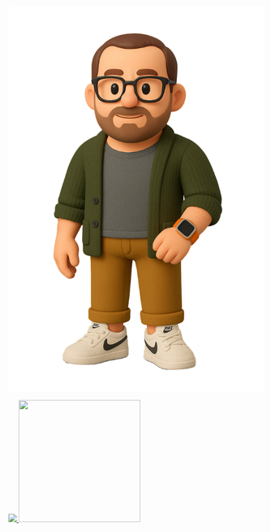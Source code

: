 <p align="center">
<img src="https://github.com/mattyhakin/mattyhakin.github.io/blob/main/docs/assets/Me(Nobg).png?raw=true">
</p>

<a href="https://github.com/mattyhakin" target="_blank">
  <img src="https://upload.wikimedia.org/wikipedia/commons/thumb/9/91/Octicons-mark-github.svg/250px-Octicons-mark-github.svg.png">
</a>

<a href="https://www.linkedin.com/in/matthakin/" target="_blank" rel="noopener noreferrer">
  <img src="https://upload.wikimedia.org/wikipedia/commons/c/ca/LinkedIn_logo_initials.png" 
       style="width: 240px; height: 240px;">
</a>

